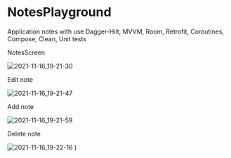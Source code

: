 # NotesPlayground
Application notes with use Dagger-Hilt, MVVM, Room, Retrofit, Coroutines, Compose, Clean, Unit tests

NotesScreen

![2021-11-16_19-21-30](https://user-images.githubusercontent.com/80970900/142029354-c2d39492-f049-4c6a-a85b-bbee349ddb9a.png)

Edit note

![2021-11-16_19-21-47](https://user-images.githubusercontent.com/80970900/142029335-d9ef001e-bd4f-42b6-a259-acf59a76699b.png)

Add note

![2021-11-16_19-21-59](https://user-images.githubusercontent.com/80970900/142029340-a4bd56cd-6df2-4636-a237-f3da66778532.png)

Delete note

![2021-11-16_19-22-16](https://user-images.githubusercontent.com/80970900/142029346-dca0ec16-42b7-4ac5-8c93-7c9a49b7b55a.png)
)
